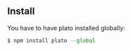 ## Install

You have to have plato installed globally:

```javascript
$ npm install plato --global
```